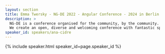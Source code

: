 ```yaml
---
layout: section
title: Emma Twersky - NG-DE 2022 - Angular Conference - 2024 in Berlin
description: >
  NG-DE is a conference organised for the community, by the community.
  We create an open, diverse and welcoming conference with fantastic speakers and a warm and friendly environment. 
speaker_id: speakers/ana-cidre
---
```


{% include speaker.html speaker_id=page.speaker_id %}
